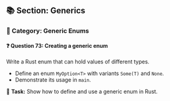 ## 📚 Section: Generics  
### 🔹 Category: Generic Enums  
#### ❓ Question 73: Creating a generic enum

Write a Rust enum that can hold values of different types.

- Define an enum `MyOption<T>` with variants `Some(T)` and `None`.
- Demonstrate its usage in `main`.

🔧 **Task:** Show how to define and use a generic enum in Rust.
